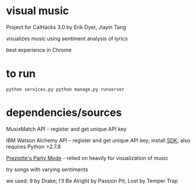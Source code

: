 # visual music
Project for CalHacks 3.0
by Erik Dyer, Jiayin Tang

visualizes music using sentiment analysis of lyrics

best experience in Chrome

# to run
`python services.py
python manage.py runserver`

# dependencies/sources
MusixMatch API - register and get unique API key

IBM Watson Alchemy API - register and get unique API key; install [SDK](https://github.com/watson-developer-cloud/python-sdk); also requires Python >2.7.8

[Preziotte's Party Mode](https://github.com/preziotte/party-mode) - relied on heavily for visualization of music

try songs with varying sentiments

we used: 9 by Drake; I'll Be Alright by Passion Pit; Lost by Temper Trap

